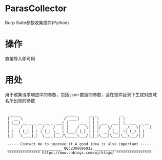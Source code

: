 # ParasCollector
Burp Suite参数收集插件(Python)

# 操作
直接导入即可用

# 用处
用于收集请求响应中的参数，包括 json 数据的参数，会在插件目录下生成对应域名所出现的参数
```

  _____                     _____      _ _           _             
 |  __ \                   / ____|    | | |         | |            
 | |__) __ _ _ __ __ _ ___| |     ___ | | | ___  ___| |_ ___  _ __ 
 |  ___/ _` | '__/ _` / __| |    / _ \| | |/ _ \/ __| __/ _ \| '__|
 | |  | (_| | | | (_| \__ | |___| (_) | | |  __| (__| || (_) | |   
 |_|   \__,_|_|  \__,_|___/\_____\___/|_|_|\___|\___|\__\___/|_|   

 ----- Contact me to improve it.A good idea is also important -----
 _________________________ QQ:2309896932 __________________________
 *************** https://www.cnblogs.com/wjrblogs/ ****************
```
